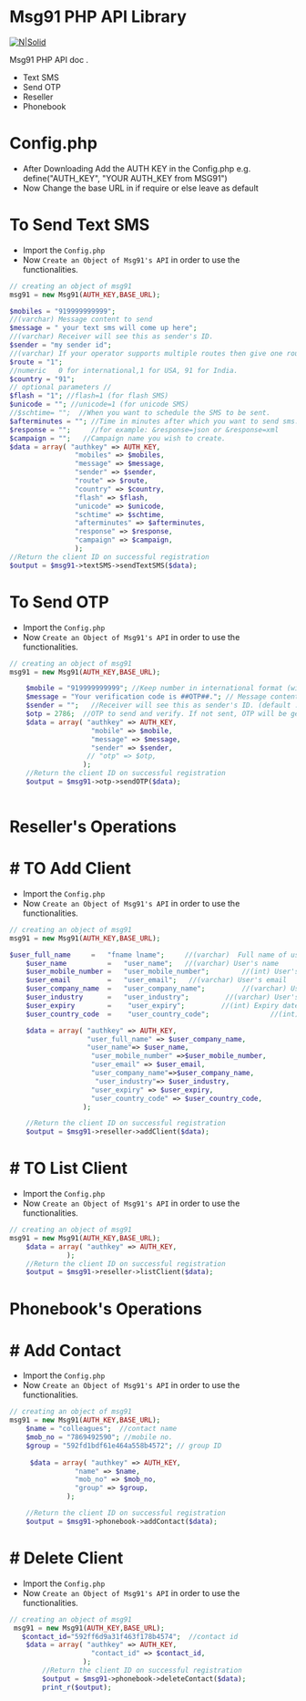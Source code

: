 # Msg91 PHP API Library

[![N|Solid](http://images.jdmagicbox.com/indore/t9/0731px731.x731.130801124923.p7t9/catalogue/msg-91-indore-irrtl.jpg)](https://msg91.com/)

Msg91 PHP API doc .

  - Text SMS
  - Send OTP
  - Reseller
  - Phonebook
 
# Config.php
- After Downloading Add the AUTH KEY in the Config.php 
  e.g. define("AUTH_KEY", "YOUR AUTH_KEY from MSG91")
- Now Change the base URL in if require or else leave as default

# To Send Text SMS
- Import the ``Config.php``  
- Now ``Create an Object of Msg91's API`` in order to use the functionalities. 

```php
// creating an object of msg91
msg91 = new Msg91(AUTH_KEY,BASE_URL);

$mobiles = "919999999999";
//(varchar)	Message content to send
$message = " your text sms will come up here";
//(varchar)	Receiver will see this as sender's ID.
$sender = "my sender id";
//(varchar)	If your operator supports multiple routes then give one route name. Eg: route=1 for promotional, route=4 for transactional SMS.
$route = "1";
//numeric	0 for international,1 for USA, 91 for India.
$country = "91";
// optional parameters //
$flash = "1"; //flash=1 (for flash SMS)
$unicode = ""; //unicode=1 (for unicode SMS)
//$schtime= "";  //When you want to schedule the SMS to be sent.
$afterminutes = ""; //Time in minutes after which you want to send sms.
$response = "";     //for example: &response=json or &response=xml
$campaign = "";   //Campaign name you wish to create.
$data = array( "authkey" => AUTH_KEY,
                "mobiles" => $mobiles,
                "message" => $message,
                "sender" => $sender,
                "route" => $route,
                "country" => $country,
                "flash" => $flash,
                "unicode" => $unicode,
                "schtime" => $schtime,
                "afterminutes" => $afterminutes,
                "response" => $response,
                "campaign" => $campaign,
                );
//Return the client ID on successful registration
$output = $msg91->textSMS->sendTextSMS($data);
```

# To Send  OTP
- Import the ``Config.php`` 
- Now ``Create an Object of Msg91's API`` in order to use the functionalities. 

```php
// creating an object of msg91
msg91 = new Msg91(AUTH_KEY,BASE_URL);

	$mobile = "919999999999"; //Keep number in international format (with country code)
	$message = "Your verification code is ##OTP##."; // Message content to send. (default : Your verification code is ##OTP##.)
	$sender = "";   //Receiver will see this as sender's ID. (default : OTPSMS)
	$otp = 2786;  //OTP to send and verify. If not sent, OTP will be generated.
	$data = array( "authkey" => AUTH_KEY,
		            "mobile" => $mobile,
		            "message" => $message,
		            "sender" => $sender,
		           // "otp" => $otp,
	              );
	//Return the client ID on successful registration
	$output = $msg91->otp->sendOTP($data);
	
```


# Reseller's Operations

# # TO Add Client
- Import the ``Config.php``
- Now ``Create an Object of Msg91's API`` in order to use the functionalities.

```php
// creating an object of msg91
msg91 = new Msg91(AUTH_KEY,BASE_URL);

$user_full_name     =   "fname lname";     //(varchar)	Full name of user
	$user_name          =   "user_name";   //(varchar) User's name
	$user_mobile_number =   "user_mobile_number";        //(int) User's mobile
	$user_email         =   "user_email";   //(varchar) User's email
	$user_company_name  =   "user_company_name";         //(varchar) User's company name
	$user_industry      =   "user_industry";         //(varchar) User's industry
	$user_expiry        =    "user_expiry";         //(int) Expiry date of user's account
	$user_country_code  =    "user_country_code";               //(int) User country code

	$data = array( "authkey" => AUTH_KEY,
	               "user_full_name" => $user_company_name,  
	               "user_name"=> $user_name,           
	                "user_mobile_number" =>$user_mobile_number,
	                "user_email" => $user_email,       
	                "user_company_name"=>$user_company_name,  
	                 "user_industry"=> $user_industry,    
	                "user_expiry" => $user_expiry,      
	                "user_country_code" => $user_country_code,
	              );

	//Return the client ID on successful registration
	$output = $msg91->reseller->addClient($data);


```


# # TO List Client
- Import the ``Config.php``
- Now ``Create an Object of Msg91's API`` in order to use the functionalities.

```php
// creating an object of msg91
msg91 = new Msg91(AUTH_KEY,BASE_URL);
	$data = array( "authkey" => AUTH_KEY,
              );
	//Return the client ID on successful registration
	$output = $msg91->reseller->listClient($data);
```

# Phonebook's Operations

# # Add Contact
- Import the ``Config.php`` 
- Now ``Create an Object of Msg91's API`` in order to use the functionalities.

```php
// creating an object of msg91
msg91 = new Msg91(AUTH_KEY,BASE_URL);
    $name = "colleagues";  //contact name
    $mob_no = "7869492590"; //mobile no.
    $group = "592fd1bdf61e464a558b4572"; // group ID
 
     $data = array( "authkey" => AUTH_KEY,
	            "name" => $name,
	            "mob_no" => $mob_no,
	            "group" => $group,
              );

	//Return the client ID on successful registration
	$output = $msg91->phonebook->addContact($data);
  ```
  

# # Delete Client
- Import the ``Config.php`` 
- Now ``Create an Object of Msg91's API`` in order to use the functionalities. 

```php
// creating an object of msg91
 msg91 = new Msg91(AUTH_KEY,BASE_URL);
   $contact_id="592ff6d9a31f463f178b4574";  //contact id
	$data = array( "authkey" => AUTH_KEY,
		            "contact_id" => $contact_id,
		          );
		//Return the client ID on successful registration
		$output = $msg91->phonebook->deleteContact($data);
		print_r($output); 
   ```
